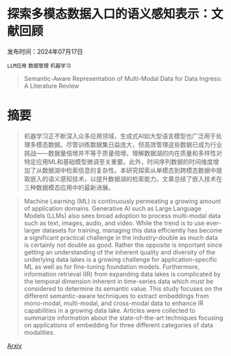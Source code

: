# 探索多模态数据入口的语义感知表示：文献回顾

发布时间：2024年07月17日

`LLM应用` `数据管理` `机器学习`

> Semantic-Aware Representation of Multi-Modal Data for Data Ingress: A Literature Review

# 摘要

> 机器学习正不断深入众多应用领域，生成式AI如大型语言模型也广泛用于处理多模态数据。尽管训练数据集日益庞大，但高效管理这些数据已成为行业挑战——数据量倍增并不等于质量倍增。理解数据湖的内在质量和多样性对特定应用ML和基础模型微调至关重要。此外，时间序列数据的时间维度增加了从数据湖中检索信息的复杂性。本研究探索从单模态到跨模态数据中提取嵌入的语义感知技术，以提升数据湖的检索能力。文章总结了嵌入技术在三种数据模态应用中的最新进展。

> Machine Learning (ML) is continuously permeating a growing amount of application domains. Generative AI such as Large Language Models (LLMs) also sees broad adoption to process multi-modal data such as text, images, audio, and video. While the trend is to use ever-larger datasets for training, managing this data efficiently has become a significant practical challenge in the industry-double as much data is certainly not double as good. Rather the opposite is important since getting an understanding of the inherent quality and diversity of the underlying data lakes is a growing challenge for application-specific ML as well as for fine-tuning foundation models. Furthermore, information retrieval (IR) from expanding data lakes is complicated by the temporal dimension inherent in time-series data which must be considered to determine its semantic value. This study focuses on the different semantic-aware techniques to extract embeddings from mono-modal, multi-modal, and cross-modal data to enhance IR capabilities in a growing data lake. Articles were collected to summarize information about the state-of-the-art techniques focusing on applications of embedding for three different categories of data modalities.

[Arxiv](https://arxiv.org/abs/2407.12438)
